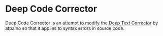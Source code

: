 # Deep Code Corrector

Deep Code Corrector is an attempt to modify the [Deep Text Corrector](https://github.com/atpaino/deep-text-corrector) by atpaino so that it applies to syntax errors in source code.
